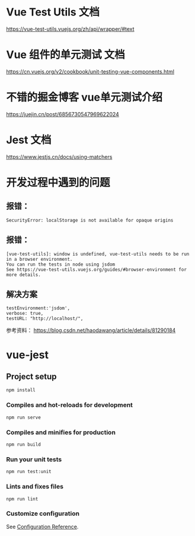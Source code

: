 # Vue Test Utils 文档
https://vue-test-utils.vuejs.org/zh/api/wrapper/#text

# Vue 组件的单元测试 文档
https://cn.vuejs.org/v2/cookbook/unit-testing-vue-components.html

# 不错的掘金博客 vue单元测试介绍
https://juejin.cn/post/6856730547969622024

# Jest 文档
https://www.jestjs.cn/docs/using-matchers

# 开发过程中遇到的问题
## 报错：
```
SecurityError: localStorage is not available for opaque origins
```

## 报错：
    [vue-test-utils]: window is undefined, vue-test-utils needs to be run in a browser environment.
    You can run the tests in node using jsdom
    See https://vue-test-utils.vuejs.org/guides/#browser-environment for more details.

## 解决方案
```
testEnvironment:'jsdom',
verbose: true,
testURL: "http://localhost/",
```
参考资料：
https://blog.csdn.net/haodawang/article/details/81290184


# vue-jest

## Project setup
```
npm install
```

### Compiles and hot-reloads for development
```
npm run serve
```

### Compiles and minifies for production
```
npm run build
```

### Run your unit tests
```
npm run test:unit
```

### Lints and fixes files
```
npm run lint
```

### Customize configuration
See [Configuration Reference](https://cli.vuejs.org/config/).
